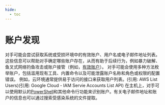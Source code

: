 ```yaml
---
hide:
  - toc
---
```


# 账户发现

对手可能会尝试获取系统或受损环境中的有效账户、用户名或电子邮件地址列表。这些信息可以帮助对手确定哪些账户存在，从而有助于后续行为，例如暴力破解、鱼叉式网络钓鱼攻击或账户接管（例如，[有效账户](https://attack.mitre.org/techniques/T1078)）。  对手可能会使用多种方法枚举账户，包括滥用现有工具、内置命令以及可能泄露账户名称和角色或权限的配置错误。  例如，云环境通常提供易于访问的接口来获取用户列表。(引用: AWS List Users)(引用: Google Cloud - IAM Servie Accounts List API) 在主机上，对手可以使用默认的[PowerShell](https://attack.mitre.org/techniques/T1059/001)和其他命令行功能来识别账户。有关电子邮件地址和账户的信息也可以通过搜索受感染系统的文件提取。
